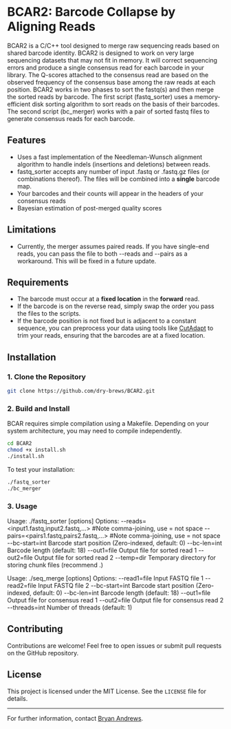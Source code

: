 # BCAR2: Barcode Collapse by Aligning Reads

BCAR2 is a C/C++ tool designed to merge raw sequencing reads based on shared barcode identity.
BCAR2 is designed to work on very large sequencing datasets that may not fit in memory.
It will correct sequencing errors and produce a single consensus read for each barcode in your library.
The Q-scores attached to the consensus read are based on the observed frequency of the consensus base among the raw reads at each position.
BCAR2 works in two phases to sort the fastq(s) and then merge the sorted reads by barcode.
The first script (fastq_sorter) uses a memory-efficient disk sorting algorithm to sort reads on the basis of their barcodes.
The second script (bc_merger) works with a pair of sorted fastq files to generate consensus reads for each barcode. 

## Features
- Uses a fast implementation of the Needleman-Wunsch alignment algorithm to handle indels (insertions and deletions) between reads.
- fastq_sorter accepts any number of input .fastq or .fastq.gz files (or combinations thereof). The files will be combined into a **single** barcode map.
- Your barcodes and their counts will appear in the headers of your consensus reads
- Bayesian estimation of post-merged quality scores

## Limitations
- Currently, the merger assumes paired reads. If you have single-end reads, you can pass the file to both --reads and --pairs as a workaround. This will be fixed in a future update.

## Requirements
- The barcode must occur at a **fixed location** in the **forward** read.
- If the barcode is on the reverse read, simply swap the order you pass the files to the scripts. 
- If the barcode position is not fixed but is adjacent to a constant sequence, you can preprocess your data using tools like [CutAdapt](https://cutadapt.readthedocs.io/) to trim your reads, ensuring that the barcodes are at a fixed location.

## Installation

### 1. Clone the Repository
```bash
git clone https://github.com/dry-brews/BCAR2.git

```

### 2. Build and Install
BCAR requires simple compilation using a Makefile. Depending on your system architecture, you may need to compile independently.
```bash
cd BCAR2
chmod +x install.sh
./install.sh
```

To test your installation:
```bash
./fastq_sorter
./bc_merger
```

### 3. Usage
Usage: ./fastq_sorter [options]
Options:
  --reads=<input1.fastq,input2.fastq,...> #Note comma-joining, use = not space
  --pairs=<pairs1.fastq,pairs2.fastq,...> #Note comma-joining, use = not space
  --bc-start=int   Barcode start position (Zero-indexed, default: 0)
  --bc-len=int     Barcode length (default: 18)
  --out1=file      Output file for sorted read 1
  --out2=file      Output file for sorted read 2
  --temp=dir       Temporary directory for storing chunk files (recommend .)

Usage: ./seq_merge [options]
Options:
  --read1=file     Input FASTQ file 1
  --read2=file     Input FASTQ file 2
  --bc-start=int   Barcode start position (Zero-indexed, default: 0)
  --bc-len=int     Barcode length (default: 18)
  --out1=file      Output file for consensus read 1
  --out2=file      Output file for consensus read 2
  --threads=int    Number of threads (default: 1)

## Contributing
Contributions are welcome! Feel free to open issues or submit pull requests on the GitHub repository.

## License
This project is licensed under the MIT License. See the `LICENSE` file for details.

---

For further information, contact [Bryan Andrews](mailto:andrewsb@uchicago.edu).


